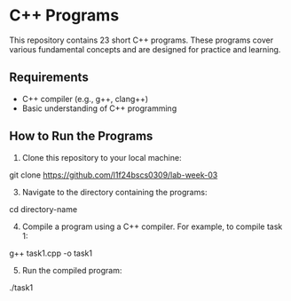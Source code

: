 # C++ Programs

This repository contains 23 short C++ programs. These programs cover various fundamental concepts and are designed for practice and learning.

## Requirements

- C++ compiler (e.g., g++, clang++)
- Basic understanding of C++ programming



## How to Run the Programs

  1. Clone this repository to your local machine:
     
   git clone https://github.com/l1f24bscs0309/lab-week-03
   
  3. Navigate to the directory containing the programs: 
   
   cd directory-name
   
  4. Compile a program using a C++ compiler. For example, to compile task 1:
   
   g++ task1.cpp -o task1
   
  5. Run the compiled program:
   
   ./task1



